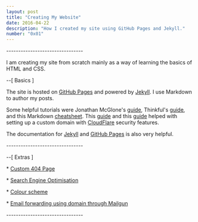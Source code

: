 ```yaml
---
layout: post
title: "Creating My Website"
date: 2016-04-22
description: "How I created my site using GitHub Pages and Jekyll."
number: "0x01"
---
```



\-\-\-\-\-\-\-\-\-\-\-\-\-\-\-\-\-\-\-\-\-\-\-\-\-\-\-\-\-\-\-\-


I am creating my site from scratch mainly as a way of learning the basics of HTML and CSS.


\-\-[ Basics ]


The site is hosted on [GitHub Pages](https://pages.github.com/) and powered by [Jekyll](http://jekyllrb.com). I use Markdown to author my posts.

Some helpful tutorials were Jonathan McGlone's [guide](http://jmcglone.com/guides/github-pages/), Thinkful's [guide](https://www.thinkful.com/learn/a-guide-to-using-github-pages/), and this Markdown [cheatsheet](https://github.com/adam-p/markdown-here/wiki/Markdown-Cheatsheet). This [guide](https://www.chenhuijing.com/blog/setting-up-custom-domain-github-pages/) and this [guide](https://www.goyllo.com/github/pages/free-cloudflare-ssl-for-custom-domain/) helped with setting up a custom domain with [CloudFlare](https://www.cloudflare.com/) security features.

The documentation for [Jekyll](https://jekyllrb.com/docs/home/) and [GitHub Pages](https://help.github.com/categories/github-pages-basics/) is also very helpful.

\-\-\-\-\-\-\-\-\-\-\-\-\-\-\-\-\-\-\-\-\-\-\-\-\-\-\-\-\-\-\-\-

\-\-[ Extras ]


\* [Custom 404 Page](https://help.github.com/articles/creating-a-custom-404-page-for-your-github-pages-site/)

\* [Search Engine Optimisation](http://static.googleusercontent.com/media/www.google.com/en//webmasters/docs/search-engine-optimization-starter-guide.pdf)

\* [Colour scheme](http://ethanschoonover.com/solarized)

\* [Email forwarding using domain through Mailgun](https://www.chrisanthropic.com/blog/2014/mail-forwarding-with-mailgun-and-cloudflare/)


\-\-\-\-\-\-\-\-\-\-\-\-\-\-\-\-\-\-\-\-\-\-\-\-\-\-\-\-\-\-\-\-
